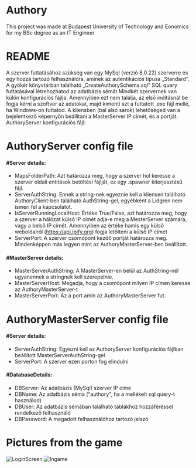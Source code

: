 # Authory
 This project was made at Budapest University of Technology and Eonomics for my BSc degree as an IT Engineer

# README
A szerver futtatásához szükség van egy MySql (verzió 8.0.22) szerverre és egy hozzá
tartozó felhasználóra, aminek az autentikációs típusa „Standard”. A gyökér könyvtárban
található „CreateAuthorySchema.sql” SQL query futtatásával létrehozhatod az adatbázis
sémát
Mindkét szervernek van külön konfigurációs fájlja. Amennyiben ezt nem találja, az első
indításnál be fogja kérni a szoftver az adatokat, majd kimenti azt a futtatott .exe fájl mellé,
ha Windows-on futtatod.
A kliensben (bal alsó sarok) lehetőséged van a bejelentkező képernyőn beállítani a
MasterServer IP címét, és a portját.
AuthoryServer konfigurációs fájl:

# AuthoryServer config file
#### #Server details:

- MapsFolderPath: Azt határozza meg, hogy a szerver hol keresse a szerver oldali
entitások betöltési fájlját, ez egy .spawner kiterjesztésű fájl.
- ServerAuthString: Ennek a string-nek egyeznie kell a kliensen található
AuthoryClient-ben található AuthString-gel, egyébként a Lidgren nem ismeri fel a
kapcsolatot.
- IsServerRunningLocalHost: Értéke True/False, azt határozza meg, hogy a szerver a
hálózat külső IP címét adja-e meg a MesterServer számára, vagy a belső IP címét.
Amennyiben az értéke hamis egy külső weboldalról (https://api.ipify.org) fogja letölteni a külső IP címet
- ServerPort: A szerver csomópont kezdő portját határozza meg. Mindenképpen más legyen mint az AuthoryMasterServer-ben beállított.

#### #MasterServer details:
- MasterServerAuthString: A MasterServer-en belül az AuthString-nél ugyanennek a stringnek kell
szerepelnie.
- MasterServerHost: Megadja, hogy a csomópont milyen IP címen keresse az
AuthoryMasterServer-t
- MasterServerPort: Az a port amin az AuthoryMasterServer fut.


# AuthoryMasterServer config file
#### #Server details:
- ServerAuthString: Egyezni kell az AuthoryServer konfigurációs fájlban beállított
MasterServerAuthString-gel
- ServerPort: A szerver ezen porton fog elindulni
#### #DatabaseDetails:
- DBServer: Az adatbázis (MySql) szerver IP címe
- DBName: Az adatbázis séma  ("authory", ha a mellékelt sql query-t használod)
- DBUser: Az adatbázis sémában található táblákhoz hozzáféréssel rendelkező felhasználó
- DBPassword: A megadott felhasználóhoz tartozó jelszó

# Pictures from the game

![](Images/LoginScreen "LoginScreen")
![](Images/Ingame "Ingame")
